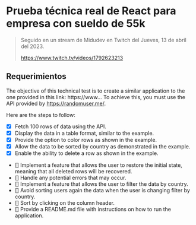 # Prueba técnica real de React para empresa con sueldo de 55k

> Seguido en un stream de Midudev en Twitch del Jueves, 13 de abril del 2023.
>
> https://www.twitch.tv/videos/1792623213

## Requerimientos

The objective of this technical test is to create a similar application to the
one provided in this link: https://www... To achieve this, you must use the API
provided by https://randomuser.me/.

Here are the steps to follow:

- [x] Fetch 100 rows of data using the API.
- [x] Display the data in a table format, similar to the example.
- [x] Provide the option to color rows as shown in the example.
- [x] Allow the data to be sorted by country as demonstrated in the example.
- [x] Enable the ability to delete a row as shown in the example.
- [] Implement a feature that allows the user to restore the initial state,
  meaning that all deleted rows will be recovered.
- [] Handle any potential errors that may occur.
- [] Implement a feature that allows the user to filter the data by country.
- [] Avoid sorting users again the data when the user is changing filter by country.
- [] Sort by clicking on the column header.
- [] Provide a README.md file with instructions on how to run the application.
